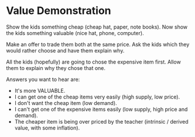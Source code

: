 # Value Demonstration

Show the kids something cheap \(cheap hat, paper, note books\). Now show the kids something valuable \(nice hat, phone, computer\).

Make an offer to trade them both at the same price. Ask the kids which they would rather choose and have them explain why.

All the kids \(hopefully\) are going to chose the expensive item first. Allow them to explain why they chose that one.

Answers you want to hear are:

* It's more VALUABLE.
* I can get one of the cheap items very easily \(high supply, low price\).
* I don't want the cheap item \(low demand\).
* I can't get one of the expensive items easily \(low supply, high price and demand\).
* The cheaper item is being over priced by the teacher \(intrinsic / derived value, with some inflation\).

